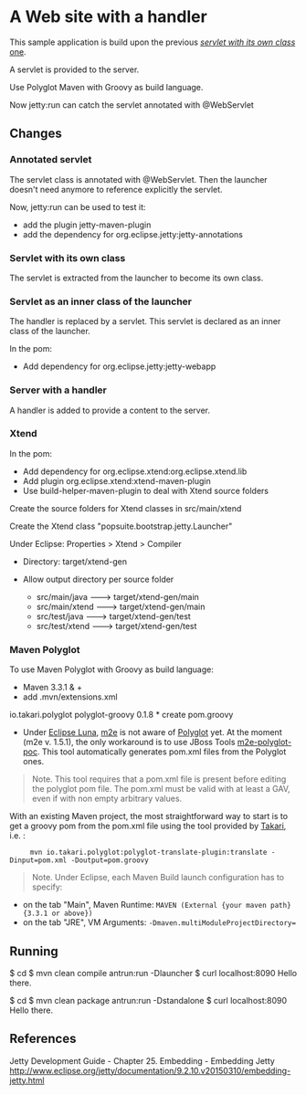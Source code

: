 A Web site with a handler
===============

This sample application is build upon the previous [*servlet with its own class* one](../ownclass-servlet).

A servlet is provided to the server.

Use Polyglot Maven with Groovy as build language.

Now jetty:run can catch the servlet annotated with @WebServlet

Changes
-----

### Annotated servlet ###

The servlet class is annotated with @WebServlet. Then the launcher doesn't need anymore to reference explicitly the servlet.

Now, jetty:run can be used to test it:
- add the plugin jetty-maven-plugin
- add the dependency for org.eclipse.jetty:jetty-annotations

### Servlet with its own class ###

The servlet is extracted from the launcher to become its own class.

### Servlet as an inner class of the launcher ###

The handler is replaced by a servlet. This servlet is declared as an inner class of the launcher.

In the pom:

* Add dependency for org.eclipse.jetty:jetty-webapp

### Server with a handler ###

A handler is added to provide a content to the server.

### Xtend ###

In the pom:

* Add dependency for org.eclipse.xtend:org.eclipse.xtend.lib
* Add plugin org.eclipse.xtend:xtend-maven-plugin
* Use build-helper-maven-plugin to deal with Xtend source folders

Create the source folders for Xtend classes in src/main/xtend

Create the Xtend class "popsuite.bootstrap.jetty.Launcher"

Under Eclipse:
   Properties > Xtend > Compiler 
   
   - Directory: target/xtend-gen
   - Allow output directory per source folder
   
     - src/main/java  ---> target/xtend-gen/main
     - src/main/xtend ---> target/xtend-gen/main
     - src/test/java  ---> target/xtend-gen/test
     - src/test/xtend ---> target/xtend-gen/test

### Maven Polyglot ###

To use Maven Polyglot with Groovy as build language:

* Maven 3.3.1 & +
* add .mvn/extensions.xml
<?xml version="1.0" encoding="UTF-8"?>
<extensions>
    <extension>
        <groupId>io.takari.polyglot</groupId>
        <artifactId>polyglot-groovy</artifactId>
        <version>0.1.8</version>
    </extension>
</extensions>
* create pom.groovy

* Under [Eclipse Luna](https://projects.eclipse.org/releases/luna), [m2e](http://eclipse.org/m2e/) is not aware of [Polyglot](https://github.com/takari/maven-polyglot) yet. At the moment (m2e v. 1.5.1), the only workaround is to use JBoss Tools [m2e-polyglot-poc](https://github.com/jbosstools/m2e-polyglot-poc). This tool automatically generates pom.xml files from the Polyglot ones.

> Note. This tool requires that a pom.xml file is present before editing the polyglot pom file. The pom.xml must be valid with at least a GAV, even if with non empty arbitrary values.  

With an existing Maven project, the most straightforward way to start is to get a groovy pom from the pom.xml file using the tool provided by [Takari](http://takari.io/), i.e. :

         mvn io.takari.polyglot:polyglot-translate-plugin:translate -Dinput=pom.xml -Doutput=pom.groovy

> Note. Under Eclipse, each Maven Build launch configuration has to specify:

* on the tab "Main", Maven Runtime: `MAVEN (External {your maven path} {3.3.1 or above})`
* on the tab "JRE", VM Arguments: `-Dmaven.multiModuleProjectDirectory=`

Running
-----

$ cd <project path>
$ mvn clean compile antrun:run -Dlauncher
$ curl localhost:8090
Hello there.

$ cd <project path>
$ mvn clean package antrun:run -Dstandalone
$ curl localhost:8090
Hello there.

References
-----

Jetty Development Guide - Chapter 25. Embedding - Embedding Jetty
http://www.eclipse.org/jetty/documentation/9.2.10.v20150310/embedding-jetty.html
